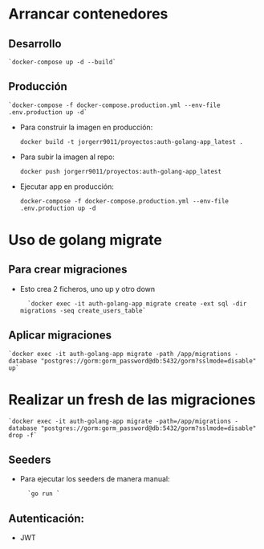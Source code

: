# Arrancar contenedores

## Desarrollo
	`docker-compose up -d --build`

## Producción

	`docker-compose -f docker-compose.production.yml --env-file .env.production up -d`

* Para construir la imagen en producción:

	`docker build -t jorgerr9011/proyectos:auth-golang-app_latest .`

* Para subir la imagen al repo:

	`docker push jorgerr9011/proyectos:auth-golang-app_latest`

* Ejecutar app en producción:

	`docker-compose -f docker-compose.production.yml --env-file .env.production up -d`

# Uso de golang migrate

## Para crear migraciones

* Esto crea 2 ficheros, uno up y otro down

		`docker exec -it auth-golang-app migrate create -ext sql -dir migrations -seq create_users_table`

## Aplicar migraciones

	`docker exec -it auth-golang-app migrate -path /app/migrations -database "postgres://gorm:gorm_password@db:5432/gorm?sslmode=disable" up`

# Realizar un fresh de las migraciones

	`docker exec -it auth-golang-app migrate -path=/app/migrations -database "postgres://gorm:gorm_password@db:5432/gorm?sslmode=disable" drop -f`

## Seeders

* Para ejecutar los seeders de manera manual:

		`go run `

## Autenticación:

- JWT

